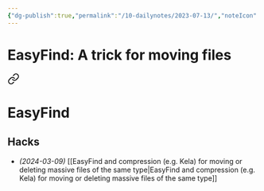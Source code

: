 ```yaml
---
{"dg-publish":true,"permalink":"/10-dailynotes/2023-07-13/","noteIcon":"2"}
---
```


# EasyFind: A trick for moving files


<div class="transclusion internal-embed is-loaded"><a class="markdown-embed-link" href="/easy-find/#hacks" aria-label="Open link"><svg xmlns="http://www.w3.org/2000/svg" width="24" height="24" viewBox="0 0 24 24" fill="none" stroke="currentColor" stroke-width="2" stroke-linecap="round" stroke-linejoin="round" class="svg-icon lucide-link"><path d="M10 13a5 5 0 0 0 7.54.54l3-3a5 5 0 0 0-7.07-7.07l-1.72 1.71"></path><path d="M14 11a5 5 0 0 0-7.54-.54l-3 3a5 5 0 0 0 7.07 7.07l1.71-1.71"></path></svg></a><div class="markdown-embed">

<div class="markdown-embed-title">

# EasyFind

</div>


## Hacks

- *(2024-03-09)* [[EasyFind and compression (e.g. Kela) for moving or deleting massive files of the same type\|EasyFind and compression (e.g. Kela) for moving or deleting massive files of the same type]]

</div></div>
